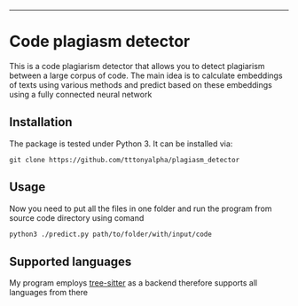

------------------------------------------------
# Code plagiasm detector 

This is a code plagiarism detector that allows you to detect plagiarism between a large corpus of code. The main idea is to calculate embeddings of texts using various methods and predict based on these embeddings using a fully connected neural network

## Installation
The package is tested under Python 3. It can be installed via:
```
git clone https://github.com/tttonyalpha/plagiasm_detector
```

## Usage

Now you need to put all the files in one folder and run the program from source code directory using comand

```bash
python3 ./predict.py path/to/folder/with/input/code


```

## Supported languages
My program employs [tree-sitter](https://tree-sitter.github.io/tree-sitter/) as a backend therefore supports all languages from there 
